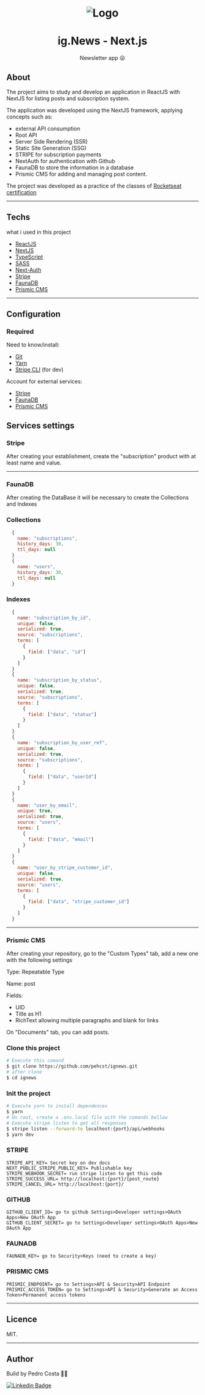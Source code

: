 <h1 align="center">
  <img alt="Logo" src="./public/images/logo.svg" alt="ig.News">
</h1>

<h1 align="center">
    ig.News - Next.js
</h1>
<p align="center">Newsletter app 😜</p>


## About

The project aims to study and develop an application in ReactJS with NextJS for listing posts and subscription system.

The application was developed using the NextJS framework, applying concepts such as:
- external API consumption
- Root API
- Server Side Rendering (SSR)
- Static Site Generation (SSG)
- STRIPE for subscription payments
- NextAuth for authentication with Github
- FaunaDB to store the information in a database
- Prismic CMS for adding and managing post content.

The project was developed as a practice of the classes of [Rocketseat certification](https://rocketseat.com.br/)

---

## Techs

what i used in this project

- [ReactJS](https://reactjs.org/)
- [NextJS](https://nextjs.org/)
- [TypeScript](https://www.typescriptlang.org/)
- [SASS](https://sass-lang.com/)
- [Next-Auth](https://next-auth.js.org/)
- [Stripe](https://stripe.com/)
- [FaunaDB](https://fauna.com/)
- [Prismic CMS](https://prismic.io/)

---

## Configuration

### **Required**

Need to know/install:

- [Git](https://git-scm.com/)
- [Yarn](https://classic.yarnpkg.com)
- [Stripe CLI](https://stripe.com/docs/stripe-cli) (for dev)

Account for external services:

- [Stripe](https://stripe.com/)
- [FaunaDB](https://fauna.com/)
- [Prismic CMS](https://prismic.io/)

## Services settings

### Stripe

After creating your establishment, create the "subscription" product with at least name and value.

---

### FaunaDB

After creating the DataBase it will be necessary to create the Collections and Indexes

### **Collections**

```js
  {
    name: "subscriptions",
    history_days: 30,
    ttl_days: null
  }
  {
    name: "users",
    history_days: 30,
    ttl_days: null
  }
```

### **Indexes**

```js
  {
    name: "subscription_by_id",
    unique: false,
    serialized: true,
    source: "subscriptions",
    terms: [
      {
        field: ["data", "id"]
      }
    ]
  }
  {
    name: "subscription_by_status",
    unique: false,
    serialized: true,
    source: "subscriptions",
    terms: [
      {
        field: ["data", "status"]
      }
    ]
  }
  {
    name: "subscription_by_user_ref",
    unique: false,
    serialized: true,
    source: "subscriptions",
    terms: [
      {
        field: ["data", "userId"]
      }
    ]
  }
  {
    name: "user_by_email",
    unique: true,
    serialized: true,
    source: "users",
    terms: [
      {
        field: ["data", "email"]
      }
    ]
  }
  {
    name: "user_by_stripe_customer_id",
    unique: false,
    serialized: true,
    source: "users",
    terms: [
      {
        field: ["data", "stripe_customer_id"]
      }
    ]
  }
```

---

### Prismic CMS

After creating your repository, go to the "Custom Types" tab, add a new one with the following settings

Type: Repeatable Type

Name: post

Fields:
 - UID
 - Title as H1
 - RichText allowing multiple paragraphs and blank for links

On "Documents" tab, you can add posts.

### **Clone this project**

```bash
# Execute this comand
$ git clone https://github.com/pehcst/ignews.git
# after clone
$ cd ignews
```

### **Init the project**

```bash
# Execute yarn to install dependences
$ yarn
# On root, create a .env.local file with the comands bellow
# Execute stripe listen to get all responses
$ stripe listen --forward-to localhost:{port}/api/webhooks
$ yarn dev
```

### STRIPE
```
STRIPE_API_KEY= Secret key on dev docs
NEXT_PUBLIC_STRIPE_PUBLIC_KEY= Publishable key
STRIPE_WEBHOOK_SECRET= run stripe listen to get this code
STRIPE_SUCCESS_URL= http://localhost:{port}/{post_route}
STRIPE_CANCEL_URL= http://localhost:{port}/
```

### GITHUB
```
GITHUB_CLIENT_ID= go to github Settings>Developer settings>OAuth Apps>New OAuth App
GITHUB_CLIENT_SECRET= go to Settings>Developer settings>OAuth Apps>New OAuth App
```

### FAUNADB
```
FAUNADB_KEY= go to Security>Keys (need to create a key)
```

### PRISMIC CMS
```
PRISMIC_ENDPOINT= go to Settings>API & Security>API Endpoint
PRISMIC_ACCESS_TOKEN= go to Settings>API & Security>Generate an Access Token>Permanent access tokens
```


---

## Licence

MIT.

---

## Author

Build by Pedro Costa ✋🏻

[![Linkedin Badge](https://img.shields.io/badge/-Me-blue?style=flat-square&logo=Linkedin&logoColor=white&link=https://www.linkedin.com/in/pehcst/)](https://www.linkedin.com/in/pehcst/)
